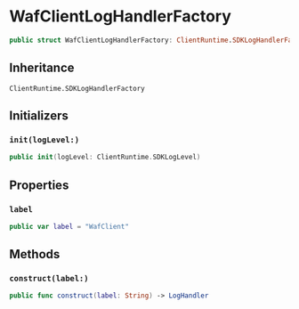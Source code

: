# WafClientLogHandlerFactory

``` swift
public struct WafClientLogHandlerFactory: ClientRuntime.SDKLogHandlerFactory 
```

## Inheritance

`ClientRuntime.SDKLogHandlerFactory`

## Initializers

### `init(logLevel:)`

``` swift
public init(logLevel: ClientRuntime.SDKLogLevel) 
```

## Properties

### `label`

``` swift
public var label = "WafClient"
```

## Methods

### `construct(label:)`

``` swift
public func construct(label: String) -> LogHandler 
```
